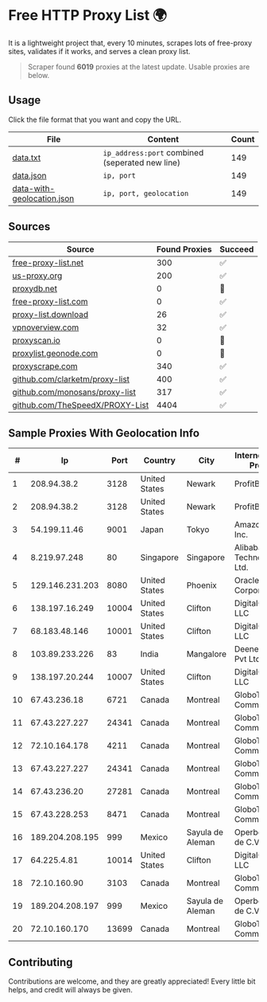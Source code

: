 
# Free HTTP Proxy List 🌍

It is a lightweight project that, every 10 minutes, scrapes lots of free-proxy sites, validates if it works, and serves a clean proxy list.


> Scraper found **6019** proxies at the latest update. Usable proxies are below.

## Usage

Click the file format that you want and copy the URL.


|File|Content|Count|
|----|-------|-----|
|[data.txt](https://raw.githubusercontent.com/themiralay/Proxy-List-World/master/data.txt)|`ip_address:port` combined (seperated new line)|149|
|[data.json](https://raw.githubusercontent.com/themiralay/Proxy-List-World/master/data.json)|`ip, port`|149|
|[data-with-geolocation.json](https://raw.githubusercontent.com/themiralay/Proxy-List-World/master/data-with-geolocation.json)|`ip, port, geolocation`|149|

## Sources

|Source|Found Proxies|Succeed|
|------|-------------|-------|
|[free-proxy-list.net](https://free-proxy-list.net)|300|✅|
|[us-proxy.org](https://www.us-proxy.org)|200|✅|
|[proxydb.net](http://proxydb.net)|0|🚫|
|[free-proxy-list.com](https://free-proxy-list.com/?page=&port=&type%5B%5D=http&type%5B%5D=https&up_time=0&search=Search)|0|✅|
|[proxy-list.download](https://www.proxy-list.download/HTTP)|26|✅|
|[vpnoverview.com](https://vpnoverview.com/privacy/anonymous-browsing/free-proxy-servers)|32|✅|
|[proxyscan.io](https://www.proxyscan.io)|0|🚫|
|[proxylist.geonode.com](https://proxylist.geonode.com/api/proxy-list?limit=300&page=1&sort_by=lastChecked&sort_type=desc&protocols=http,https)|0|🚫|
|[proxyscrape.com](https://api.proxyscrape.com/v2/?request=displayproxies&protocol=http&timeout=10000&country=all&ssl=all&anonymity=all)|340|✅|
|[github.com/clarketm/proxy-list](https://raw.githubusercontent.com/clarketm/proxy-list/master/proxy-list-raw.txt)|400|✅|
|[github.com/monosans/proxy-list](https://raw.githubusercontent.com/monosans/proxy-list/main/proxies/http.txt)|317|✅|
|[github.com/TheSpeedX/PROXY-List](https://raw.githubusercontent.com/TheSpeedX/PROXY-List/master/http.txt)|4404|✅|


## Sample Proxies With Geolocation Info

|#|Ip|Port|Country|City|Internet Service Provider|
|-|--|----|-------|----|-------------------------|
|1|208.94.38.2|3128|United States|Newark|ProfitBricks, Inc.|
|2|208.94.38.2|3128|United States|Newark|ProfitBricks, Inc.|
|3|54.199.11.46|9001|Japan|Tokyo|Amazon.com, Inc.|
|4|8.219.97.248|80|Singapore|Singapore|Alibaba (US) Technology Co., Ltd.|
|5|129.146.231.203|8080|United States|Phoenix|Oracle Corporation|
|6|138.197.16.249|10004|United States|Clifton|DigitalOcean, LLC|
|7|68.183.48.146|10001|United States|Clifton|DigitalOcean, LLC|
|8|103.89.233.226|83|India|Mangalore|Deenet Services Pvt Ltd|
|9|138.197.20.244|10007|United States|Clifton|DigitalOcean, LLC|
|10|67.43.236.18|6721|Canada|Montreal|GloboTech Communications|
|11|67.43.227.227|24341|Canada|Montreal|GloboTech Communications|
|12|72.10.164.178|4211|Canada|Montreal|GloboTech Communications|
|13|67.43.227.227|24341|Canada|Montreal|GloboTech Communications|
|14|67.43.236.20|27281|Canada|Montreal|GloboTech Communications|
|15|67.43.228.253|8471|Canada|Montreal|GloboTech Communications|
|16|189.204.208.195|999|Mexico|Sayula de Aleman|Operbes, S.A. de C.V.|
|17|64.225.4.81|10014|United States|Clifton|DigitalOcean, LLC|
|18|72.10.160.90|3103|Canada|Montreal|GloboTech Communications|
|19|189.204.208.197|999|Mexico|Sayula de Aleman|Operbes, S.A. de C.V.|
|20|72.10.160.170|13699|Canada|Montreal|GloboTech Communications|



## Contributing

Contributions are welcome, and they are greatly appreciated! Every
little bit helps, and credit will always be given.

